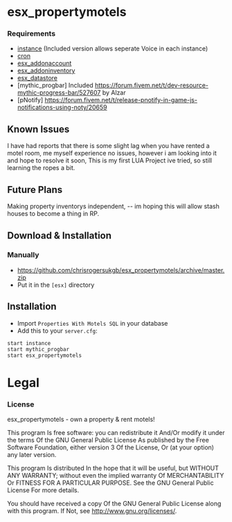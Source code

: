 ﻿# esx_propertymotels

### Requirements
- [instance](https://github.com/ESX-Org/instance) (Included version allows seperate Voice in each instance)
- [cron](https://github.com/ESX-Org/cron)
- [esx_addonaccount](https://github.com/ESX-Org/esx_addonaccount)
- [esx_addoninventory](https://github.com/ESX-Org/esx_addoninventory)
- [esx_datastore](https://github.com/ESX-Org/esx_datastore)
- [mythic_progbar] Included https://forum.fivem.net/t/dev-resource-mythic-progress-bar/527607 by Alzar
- [pNotify] https://forum.fivem.net/t/release-pnotify-in-game-js-notifications-using-noty/20659

## Known Issues

I have had reports that there is some slight lag when you have rented a motel room, me myself experience no issues, however i am looking into it and hope to resolve it soon,
This is my first LUA Project ive tried, so still learning the ropes a bit.

## Future Plans
Making property inventorys independent, -- im hoping this will allow stash houses to become a thing in RP.


## Download & Installation

### Manually
- https://github.com/chrisrogersukgb/esx_propertymotels/archive/master.zip
- Put it in the `[esx]` directory

## Installation
- Import `Properties With Motels SQL` in your database
- Add this to your `server.cfg`:

```
start instance
start mythic_progbar
start esx_propertymotels
```

# Legal
### License
esx_propertymotels - own a property & rent motels!

This program Is free software: you can redistribute it And/Or modify it under the terms Of the GNU General Public License As published by the Free Software Foundation, either version 3 Of the License, Or (at your option) any later version.

This program Is distributed In the hope that it will be useful, but WITHOUT ANY WARRANTY; without even the implied warranty Of MERCHANTABILITY Or FITNESS FOR A PARTICULAR PURPOSE. See the GNU General Public License For more details.

You should have received a copy Of the GNU General Public License along with this program. If Not, see http://www.gnu.org/licenses/.